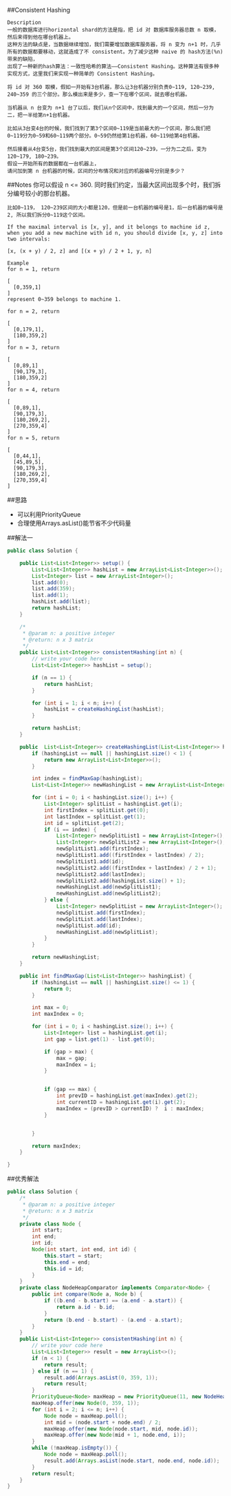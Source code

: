 ##Consistent Hashing

	Description
	一般的数据库进行horizontal shard的方法是指，把 id 对 数据库服务器总数 n 取模，然后来得到他在哪台机器上。
	这种方法的缺点是，当数据继续增加，我们需要增加数据库服务器，将 n 变为 n+1 时，几乎所有的数据都要移动，这就造成了不 consistent。为了减少这种 naive 的 hash方法(%n) 带来的缺陷，
	出现了一种新的hash算法：一致性哈希的算法——Consistent Hashing。这种算法有很多种实现方式，这里我们来实现一种简单的 Consistent Hashing。

	将 id 对 360 取模，假如一开始有3台机器，那么让3台机器分别负责0~119, 120~239, 240~359 的三个部分。那么模出来是多少，查一下在哪个区间，就去哪台机器。

	当机器从 n 台变为 n+1 台了以后，我们从n个区间中，找到最大的一个区间，然后一分为二，把一半给第n+1台机器。

	比如从3台变4台的时候，我们找到了第3个区间0~119是当前最大的一个区间，那么我们把0~119分为0~59和60~119两个部分。0~59仍然给第1台机器，60~119给第4台机器。

	然后接着从4台变5台，我们找到最大的区间是第3个区间120~239，一分为二之后，变为 120~179, 180~239。
	假设一开始所有的数据都在一台机器上，
	请问加到第 n 台机器的时候，区间的分布情况和对应的机器编号分别是多少？

##Notes
	你可以假设 n <= 360. 同时我们约定，当最大区间出现多个时，我们拆分编号较小的那台机器。

	比如0~119， 120~239区间的大小都是120，但是前一台机器的编号是1，后一台机器的编号是2, 所以我们拆分0~119这个区间。

	If the maximal interval is [x, y], and it belongs to machine id z, when you add a new machine with id n, you should divide [x, y, z] into two intervals:

	[x, (x + y) / 2, z] and [(x + y) / 2 + 1, y, n]

	Example
	for n = 1, return

	[
	  [0,359,1]
	]
	represent 0~359 belongs to machine 1.

	for n = 2, return

	[
	  [0,179,1],
	  [180,359,2]
	]
	for n = 3, return

	[
	  [0,89,1]
	  [90,179,3],
	  [180,359,2]
	]
	for n = 4, return

	[
	  [0,89,1],
	  [90,179,3],
	  [180,269,2],
	  [270,359,4]
	]
	for n = 5, return

	[
	  [0,44,1],
	  [45,89,5],
	  [90,179,3],
	  [180,269,2],
	  [270,359,4]
	]

##思路
- 可以利用PriorityQueue
- 合理使用Arrays.asList()能节省不少代码量


##解法一
```java
public class Solution {

    public List<List<Integer>> setup() {
        List<List<Integer>> hashList = new ArrayList<List<Integer>>();
        List<Integer> list = new ArrayList<Integer>();
        list.add(0);
        list.add(359);
        list.add(1);
        hashList.add(list);
        return hashList;
    }

    /*
     * @param n: a positive integer
     * @return: n x 3 matrix
     */
    public List<List<Integer>> consistentHashing(int n) {
        // write your code here
        List<List<Integer>> hashList = setup();

        if (n == 1) {
            return hashList;
        }

        for (int i = 1; i < n; i++) {
            hashList = createHashingList(hashList);
        }

        return hashList;
    }

    public  List<List<Integer>> createHashingList(List<List<Integer>> hashingList) {
        if (hashingList == null || hashingList.size() < 1) {
            return new ArrayList<List<Integer>>();
        }

        int index = findMaxGap(hashingList);
        List<List<Integer>> newHashingList = new ArrayList<List<Integer>>();

        for (int i = 0; i < hashingList.size(); i++) {
            List<Integer> splitList = hashingList.get(i);
            int firstIndex = splitList.get(0);
            int lastIndex = splitList.get(1);
            int id = splitList.get(2);
            if (i == index) {
                List<Integer> newSplitList1 = new ArrayList<Integer>();
                List<Integer> newSplitList2 = new ArrayList<Integer>();
                newSplitList1.add(firstIndex);
                newSplitList1.add((firstIndex + lastIndex) / 2);
                newSplitList1.add(id);
                newSplitList2.add((firstIndex + lastIndex) / 2 + 1);
                newSplitList2.add(lastIndex);
                newSplitList2.add(hashingList.size() + 1);
                newHashingList.add(newSplitList1);
                newHashingList.add(newSplitList2);
            } else {
                List<Integer> newSplitList = new ArrayList<Integer>();
                newSplitList.add(firstIndex);
                newSplitList.add(lastIndex);
                newSplitList.add(id);
                newHashingList.add(newSplitList);
            }
        }

        return newHashingList;
    }

    public int findMaxGap(List<List<Integer>> hashingList) {
        if (hashingList == null || hashingList.size() <= 1) {
            return 0;
        }

        int max = 0;
        int maxIndex = 0;

        for (int i = 0; i < hashingList.size(); i++) {
            List<Integer> list = hashingList.get(i);
            int gap = list.get(1) - list.get(0);

            if (gap > max) {
                max = gap;
                maxIndex = i;
            }


            if (gap == max) {
                int prevID = hashingList.get(maxIndex).get(2);
                int currentID = hashingList.get(i).get(2);
                maxIndex = (prevID > currentID) ?  i : maxIndex;
            }


        }

        return maxIndex;
    }

}
```

##优秀解法
```java
public class Solution {
    /*
     * @param n: a positive integer
     * @return: n x 3 matrix
     */
    private class Node {
        int start;
        int end;
        int id;
        Node(int start, int end, int id) {
            this.start = start;
            this.end = end;
            this.id = id;
        }
    }
    private class NodeHeapComparator implements Comparator<Node> {
        public int compare(Node a, Node b) {
            if ((b.end - b.start) == (a.end - a.start)) {
                return a.id - b.id;
            }
            return (b.end - b.start) - (a.end - a.start);
        }
    }
    public List<List<Integer>> consistentHashing(int n) {
        // write your code here
        List<List<Integer>> result = new ArrayList<>();
        if (n < 1) {
            return result;
        } else if (n == 1) {
            result.add(Arrays.asList(0, 359, 1));
            return result;
        }
        PriorityQueue<Node> maxHeap = new PriorityQueue(11, new NodeHeapComparator());
        maxHeap.offer(new Node(0, 359, 1));
        for (int i = 2; i <= n; i++) {
            Node node = maxHeap.poll();
            int mid = (node.start + node.end) / 2;
            maxHeap.offer(new Node(node.start, mid, node.id));
            maxHeap.offer(new Node(mid + 1, node.end, i));
        }
        while (!maxHeap.isEmpty()) {
            Node node = maxHeap.poll();
            result.add(Arrays.asList(node.start, node.end, node.id));
        }
        return result;
    }
}
```
